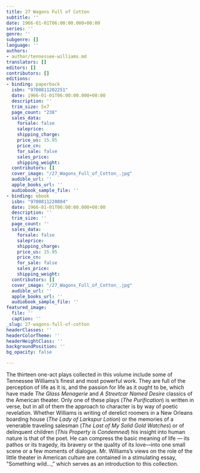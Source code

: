 ```yaml
---
title: 27 Wagons Full of Cotton
subtitle: ''
date: 1966-01-01T06:00:00.000+00:00
series: ''
genre: ''
subgenre: []
language: ''
authors:
- author/tennessee-williams.md
translators: []
editors: []
contributors: []
editions:
- binding: paperback
  isbn: "9780811202251"
  date: 1966-01-01T06:00:00.000+00:00
  description: ''
  trim_size: 5x7
  page_count: "238"
  sales_data:
    forsale: false
    saleprice: 
    shipping_charge: 
    price_us: 15.95
    price_cn: 
    for_sale: false
    sales_price: 
    shipping_weight: 
  contributors: []
  cover_image: "/27_Wagons_Full_of_Cotton_.jpg"
  audible_url: ''
  apple_books_url: ''
  audiobook_sample_file: ''
- binding: ebook
  isbn: "9780811220804"
  date: 1966-01-01T06:00:00.000+00:00
  description: ''
  trim_size: ''
  page_count: ''
  sales_data:
    forsale: false
    saleprice: 
    shipping_charge: 
    price_us: 15.95
    price_cn: 
    for_sale: false
    sales_price: 
    shipping_weight: 
  contributors: []
  cover_image: "/27_Wagons_Full_of_Cotton_.jpg"
  audible_url: ''
  apple_books_url: ''
  audiobook_sample_file: ''
featured_image:
  file: ''
  caption: ''
_slug: 27-wagons-full-of-cotton
headerClasses: ''
headerColorTheme: ''
headerHeightClass: ''
backgroundPosition: ''
bg_opacity: false

---
```

The thirteen one-act plays collected in this volume include some of Tennessee Williams’s finest and most powerful work. They are full of the perception of life as it is, and the passion for life as it ought to be, which have made _The Glass Menagerie_ and _A Streetcar Named Desire_ classics of the American theater. Only one of these plays (_The Purification_) is written in verse, but in all of them the approach to character is by way of poetic revelation. Whether Williams is writing of derelict roomers in a New Orleans boarding house (_The Lady of Larkspur Lotion_) or the memories of a venerable traveling salesman (_The Last of My Solid Gold Watches_) or of delinquent children (_This Property is Condemned_) his insight into human nature is that of the poet. He can compress the basic meaning of life — its pathos or its tragedy, its bravery or the quality of its love––into one small scene or a few moments of dialogue. Mr. Williams’s views on the role of the little theater in American culture are contained in a stimulating essay, "Something wild…,” which serves as an introduction to this collection.